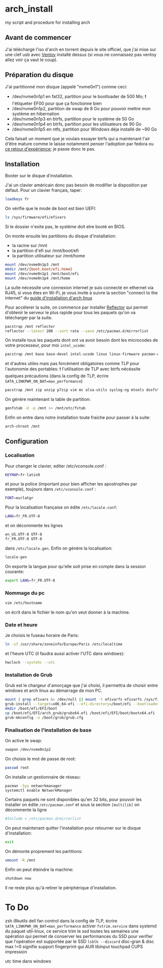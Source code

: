 # arch_install
my script and procedure for installing arch

## Avant de commencer

J'ai téléchargé l'iso d'arch en torrent depuis le site officiel, que j'ai mise sur une clef usb avec [Ventoy](https://www.ventoy.net/en/index.html) installé dessus (si vous ne connaissez pas ventoy allez voir ça vaut le coup).

## Préparation du disque

J'ai partitionné mon disque (appelé "nvme0n1") comme ceci:
- /dev/nvme0n1p1 en fat32, partition pour le bootloader de 500 Mo; :heavy_exclamation_mark: l'étiqueter EF00 pour que ça fonctionne bien
- /dev/nvme0n1p2, partition de swap de 8 Go pour pouvoir mettre mon système en hibernation
- /dev/nvme0n1p3 en btrfs, partition pour le système de 50 Go
- /dev/nvme0n1p4 en btrfs, partition pour les utilisateurs de 90 Go
- /dev/nvme0n1p5 en ntfs, partition pour Windows déja installé de ~90 Go

Cela faisait un moment que je voulais essayer btrfs qui a maintenant l'air d'être mature comme le laisse notamment penser l'adoption par fedora ou [ce retour d'expérience](https://sebsauvage.net/wiki/doku.php?id=btrfs#apres_7_mois_sous_btrfs); je passe donc le pas.

## Installation

Booter sur le disque d'installation.

J'ai un clavier américain donc pas besoin de modifier la disposition par défaut.
Pour un clavier français, taper:
```bash
loadkeys fr
```
On vérifie que le mode de boot est bien UEFI:
```bash
ls /sys/firmware/efi/efivars
```
Si le dossier n'exite pas, le système doit etre booté en BIOS.

On monte ensuite les partitions du disque d'installation:
- la racine sur /mnt
- la partition d'efi sur /mnt/boot/efi
- la partition utilisateur sur /mnt/home
```bash
mount /dev/nvme0n1p3 /mnt
mkdir /mnt/{boot,boot/efi,home}
mount /dev/nvme0n1p1 /mnt/boot/efi
mount /dev/nvme0n1p4 /mnt/home
```

La suite nécessite une connexion internet je suis connecté en ethernet via RJ45, si vous êtes en Wi-Fi, je vous invite à suivre la section "connect to the internet" du [guide d'installation d'arch linux](https://wiki.archlinux.org/index.php/Installation_guide)

Pour accélerer la suite, on commence par installer [Reflector](https://wiki.archlinux.org/index.php/Reflector) qui permet d'obtenir le serveur le plus rapide pour tous les paquets qu'on va télécharger par la suite.
```bash
pacstrap /mnt reflector
reflector --latest 200 --sort rate --save /etc/pacman.d/mirrorlist
```

On installe tous les paquets dont ont va avoir besoin dont les microcodes de votre processeur, pour moi `intel_ucode`:
```bash
pacstrap /mnt base base-devel intel-ucode linux linux-firmware pacman-contrib grub os_prober efibootmgr
```
et d'autres utiles mais pas forcément obligatoires comme TLP pour l'autonomie des portables:
:heavy_exclamation_mark: l'utilisation de TLP avec btrfs nécéssite quelques précautions (dans la config de TLP, écrire `SATA_LINKPWR_ON_BAT=max_performance`)
```bash
pacstrap /mnt zip unzip p7zip vim mc alsa-utils syslog-ng mtools dosfstools lsb-release ntfs-3g exfat-utils bash-completion tlp btrfs-prog
```

On génère maintenant la table de partition:
```bash
genfstab -U -p /mnt >> /mnt/etc/fstab
```
Enfin on entre dans notre installation toute fraiche pour passer à la suite:

```bash
arch-chroot /mnt
```

## Configuration

### Localisation
Pour changer le clavier, editer /etc/vconsole.conf :

```bash
KEYMAP=fr-latin9
```
et pour la police (important pour bien afficher les apostrophes par exemple), toujours dans `/etc/vconsole.conf` :
```bash
FONT=eurlatgr
```

Pour la localisation française on édite `/etc/locale.conf`:
```bash
LANG=fr_FR.UTF-8
```
et on décommente les lignes
```bash
en_US.UTF-8 UTF-8
fr_FR.UTF-8 UTF-8
```
dans `/etc/locale.gen`.
Enfin on génère la localisation:
```bash
locale-gen
```
On exporte la langue pour qu'elle soit prise en compte dans la session courante:
```bash
export LANG=fr_FR.UTF-8
```

### Nommage du pc
```bash
vim /etc/hostname
```
on écrit dans le fichier le nom qu'on veut donner à la machine.

### Date et heure
Je choisis le fuseau horaire de Paris:
```bash
ln -sf /usr/share/zoneinfo/Europe/Paris /etc/localtime
```
et l'heure UTC (il faudra aussi activer l'UTC dans windows):
```bash
hwclock --systohc --utc
```

### Installation de Grub

Grub est le chargeur d'amorçage que j'ai choisi, il permettra de choisir entre windows et arch linux au démarrage de mon PC.
```bash
mount | grep efivars &> /dev/null || mount -t efivarfs efivarfs /sys/firmware/efi/efivars
grub-install --target=x86_64-efi --efi-directory=/boot/efi --bootloader-id=arch_grub --recheck
mkdir /boot/efi/EFI/boot
cp /boot/efi/EFI/arch_grub/grubx64.efi /boot/efi/EFI/boot/bootx64.efi
grub-mkconfig -o /boot/grub/grub.cfg
```

### Finalisation de l'installation de base

On active le swap:
```bash
swapon /dev/nvme0n1p2
```

On choisis le mot de passe de root:
```bash
passwd root
```

On installe un gestionnaire de réseau:
```bash
pacman -Syy networkmanager
systemctl enable NetworkManager
```

Certains paquets ne sont disponibles qu'en 32 bits, pour pouvoir les installer on édite `/etc/pacman.conf` et sous la section `[multilib]` on décommente la ligne
```bash
#Include = /etc/pacman.d/mirrorlist
```

On peut maintenant quitter l'installation pour retourner sur le disque d'installation:
```bash
exit
```
On démonte proprement les partitions:
```bash
umount -R /mnt
```

Enfin on peut éteindre la machine:
```bash
shutdown now
```

Il ne reste plus qu'à retirer le périphérique d'installation.

# To Do
zsh
i8kutils dell fan control
dans la config de TLP, écrire `SATA_LINKPWR_ON_BAT=max_performance`
activer `fstrim.service` dans systemd du paquet util-linux, ce service trim le ssd toutes les semaines une opération qui permet de conserver les performances du SSD
pour verifier que l'opération est supportée par le SSD `lsblk --discard` disc-gran & disc max !=0 signifie support
fingerprint-gui AUR
libinput touchpad
CUPS impression

utc time dans windows
```bash

```
